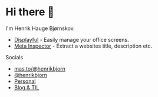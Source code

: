 Hi there 👋
===========

I'm Henrik Hauge Bjørnskov.

* [Displayful](https://displayful.co) - Easily manage your office screens.
* [Meta Inspector](https://meta-inspector.displayful.co) - Extract a websites title, description etc.


Socials

* <a rel="me" href="https://mas.to/@henrikbjorn">mas.to/@henrikbjorn</a>
* [@henrikbjorn](https://twitter.com/henrikbjorn)
* [Personal](https://henrik.space)
* [Blog & TIL](https://henrik.bjrnskov.dk)

